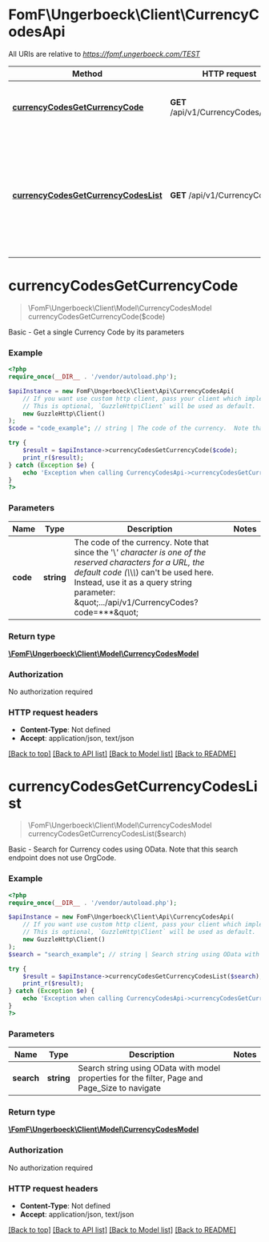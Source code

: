 # FomF\Ungerboeck\Client\CurrencyCodesApi

All URIs are relative to *https://fomf.ungerboeck.com/TEST*

Method | HTTP request | Description
------------- | ------------- | -------------
[**currencyCodesGetCurrencyCode**](CurrencyCodesApi.md#currencyCodesGetCurrencyCode) | **GET** /api/v1/CurrencyCodes/{Code} | Basic - Get a single Currency Code by its parameters
[**currencyCodesGetCurrencyCodesList**](CurrencyCodesApi.md#currencyCodesGetCurrencyCodesList) | **GET** /api/v1/CurrencyCodes | Basic - Search for Currency codes using OData. Note that this search endpoint does not use OrgCode.


# **currencyCodesGetCurrencyCode**
> \FomF\Ungerboeck\Client\Model\CurrencyCodesModel currencyCodesGetCurrencyCode($code)

Basic - Get a single Currency Code by its parameters

### Example
```php
<?php
require_once(__DIR__ . '/vendor/autoload.php');

$apiInstance = new FomF\Ungerboeck\Client\Api\CurrencyCodesApi(
    // If you want use custom http client, pass your client which implements `GuzzleHttp\ClientInterface`.
    // This is optional, `GuzzleHttp\Client` will be used as default.
    new GuzzleHttp\Client()
);
$code = "code_example"; // string | The code of the currency.  Note that since the '\\*' character is one of the reserved characters for a URL, the default code (\\*\\*\\*) can't be used here.  Instead, use it as a query string parameter: \".../api/v1/CurrencyCodes?code=***\"

try {
    $result = $apiInstance->currencyCodesGetCurrencyCode($code);
    print_r($result);
} catch (Exception $e) {
    echo 'Exception when calling CurrencyCodesApi->currencyCodesGetCurrencyCode: ', $e->getMessage(), PHP_EOL;
}
?>
```

### Parameters

Name | Type | Description  | Notes
------------- | ------------- | ------------- | -------------
 **code** | **string**| The code of the currency.  Note that since the &#39;\\*&#39; character is one of the reserved characters for a URL, the default code (\\*\\*\\*) can&#39;t be used here.  Instead, use it as a query string parameter: \&quot;.../api/v1/CurrencyCodes?code&#x3D;***\&quot; |

### Return type

[**\FomF\Ungerboeck\Client\Model\CurrencyCodesModel**](../Model/CurrencyCodesModel.md)

### Authorization

No authorization required

### HTTP request headers

 - **Content-Type**: Not defined
 - **Accept**: application/json, text/json

[[Back to top]](#) [[Back to API list]](../../README.md#documentation-for-api-endpoints) [[Back to Model list]](../../README.md#documentation-for-models) [[Back to README]](../../README.md)

# **currencyCodesGetCurrencyCodesList**
> \FomF\Ungerboeck\Client\Model\CurrencyCodesModel currencyCodesGetCurrencyCodesList($search)

Basic - Search for Currency codes using OData. Note that this search endpoint does not use OrgCode.

### Example
```php
<?php
require_once(__DIR__ . '/vendor/autoload.php');

$apiInstance = new FomF\Ungerboeck\Client\Api\CurrencyCodesApi(
    // If you want use custom http client, pass your client which implements `GuzzleHttp\ClientInterface`.
    // This is optional, `GuzzleHttp\Client` will be used as default.
    new GuzzleHttp\Client()
);
$search = "search_example"; // string | Search string using OData with model properties for the filter, Page and Page_Size to navigate

try {
    $result = $apiInstance->currencyCodesGetCurrencyCodesList($search);
    print_r($result);
} catch (Exception $e) {
    echo 'Exception when calling CurrencyCodesApi->currencyCodesGetCurrencyCodesList: ', $e->getMessage(), PHP_EOL;
}
?>
```

### Parameters

Name | Type | Description  | Notes
------------- | ------------- | ------------- | -------------
 **search** | **string**| Search string using OData with model properties for the filter, Page and Page_Size to navigate |

### Return type

[**\FomF\Ungerboeck\Client\Model\CurrencyCodesModel**](../Model/CurrencyCodesModel.md)

### Authorization

No authorization required

### HTTP request headers

 - **Content-Type**: Not defined
 - **Accept**: application/json, text/json

[[Back to top]](#) [[Back to API list]](../../README.md#documentation-for-api-endpoints) [[Back to Model list]](../../README.md#documentation-for-models) [[Back to README]](../../README.md)

